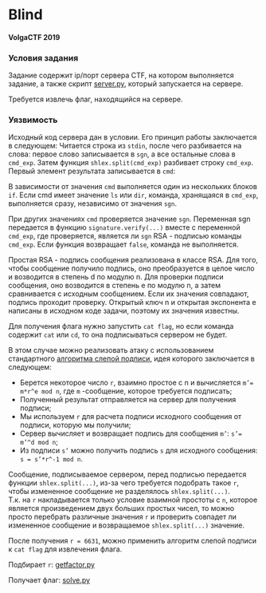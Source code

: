 # Blind

#### VolgaCTF 2019

### Условия задания

Задание содержит ip/порт сервера CTF, на котором выполняется задание, а также скрипт [server.py](server.py), который запускается на сервере.

Требуется извлечь флаг, находящийся на сервере.

### Уязвимость
Исходный код сервера дан в условии. Его принцип работы заключается в следующем:
Читается строка из `stdin`, после чего разбивается на слова: первое слово записывается в `sgn`, а все остальные слова в `cmd_exp`.
 Затем функция `shlex.split(cmd_exp)` разбивает строку `cmd_exp`. Первый элемент результата записывается в `cmd`: 

В зависимости от значения `cmd` выполняется один из нескольких блоков `if`. Если cmd имеет значение `ls` или `dir`, команда, хранящаяся в `cmd_exp`,
 выполняется сразу, независимо от значения `sgn`.

При других значениях `cmd` проверяется значение `sgn`. Переменная sgn передается в функцию `signature.verify(...)` вместе с переменной `cmd_exp`, 
где проверяется, является ли `sgn` RSA - подписью команды `cmd_exp`. Если функция возвращает `false`, команда не выполняется. 

Простая RSA - подпись сообщения реализована в классе RSA. Для того, чтобы сообщение получило подпись, оно преобразуется в целое число и возводится в степень d по модулю n.  Для проверки подписи сообщения, оно возводится в степень e по модулю n, а затем сравнивается с исходным сообщением. Если их значения совпадают, подпись проходит проверку. Открытый ключ n и открытая экспонента e написаны в исходном коде задачи, поэтому их значения известны. 

Для получения флага нужно запустить `cat flag`, но если команда содержит `cat` или `cd`, то она подписываться сервером не будет.

В этом случае можно реализовать атаку с использованием стандартного [алгоритма слепой подписи](RSA-survey.pdf), идея которого заключается в следующем:
-	Берется некоторое число `r`, взаимно простое с n и вычисляется `m’= m*r^e mod n`, где `m` -сообщение, которое требуется подписать;
-	Полученный результат отправляется на сервер для получения подписи;
-	Мы используем `r` для расчета подписи исходного сообщения от подписи, которую мы получили;
-	Сервер вычисляет и возвращает подпись для сообщения `m’`: `s’= m’^d mod n`;
-	Из подписи `s’` можно получить подпись `s` для исходного сообщения: `s = s’*r^-1 mod n`.

Сообщение, подписываемое сервером, перед подписью передается функции `shlex.split(...)`, из-за чего требуется подобрать такое `r`,
 чтобы измененное сообщение не разделялось `shlex.split(...)`.  
Т.к. на `r` накладывается только условие взаимной простоты с `n`, которое является произведением двух больших простых чисел, то можно 
просто перебрать различные значения `r` и проверить совпадет ли измененное сообщение и возвращаемое `shlex.split(...)` значение. 

После получения `r = 6631`, можно применить алгоритм слепой подписи к `cat flag` для извлечения флага. 

Подбирает `r`: [getfactor.py](getfactor.py)

Получает флаг: [solve.py](solve.py)
